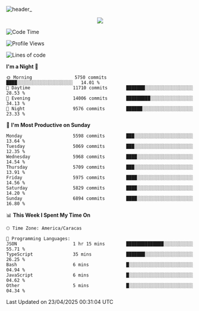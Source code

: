 ![header_](https://github.com/user-attachments/assets/4010d822-ccdc-4198-b608-18c773338d18)


<p align="center">
  <a href="http://www.github.com/thevacs">
    <img src="https://github-readme-streak-stats.herokuapp.com/?user=thevacs&stroke=ffffff&background=1c1917&ring=0891b2&fire=0891b2&currStreakNum=ffffff&currStreakLabel=0891b2&sideNums=ffffff&sideLabels=ffffff&dates=ffffff&hide_border=true" />
  </a>
</p>

<!--START_SECTION:waka-->
![Code Time](http://img.shields.io/badge/Code%20Time-3%2C365%20hrs%2052%20mins-blue)

![Profile Views](http://img.shields.io/badge/Profile%20Views-0-blue)

![Lines of code](https://img.shields.io/badge/From%20Hello%20World%20I%27ve%20Written-5.2%20million%20lines%20of%20code-blue)

**I'm a Night 🦉** 

```text
🌞 Morning                5750 commits        ████░░░░░░░░░░░░░░░░░░░░░   14.01 % 
🌆 Daytime                11710 commits       ███████░░░░░░░░░░░░░░░░░░   28.53 % 
🌃 Evening                14006 commits       █████████░░░░░░░░░░░░░░░░   34.13 % 
🌙 Night                  9576 commits        ██████░░░░░░░░░░░░░░░░░░░   23.33 % 
```
📅 **I'm Most Productive on Sunday** 

```text
Monday                   5598 commits        ███░░░░░░░░░░░░░░░░░░░░░░   13.64 % 
Tuesday                  5069 commits        ███░░░░░░░░░░░░░░░░░░░░░░   12.35 % 
Wednesday                5968 commits        ████░░░░░░░░░░░░░░░░░░░░░   14.54 % 
Thursday                 5709 commits        ███░░░░░░░░░░░░░░░░░░░░░░   13.91 % 
Friday                   5975 commits        ████░░░░░░░░░░░░░░░░░░░░░   14.56 % 
Saturday                 5829 commits        ████░░░░░░░░░░░░░░░░░░░░░   14.20 % 
Sunday                   6894 commits        ████░░░░░░░░░░░░░░░░░░░░░   16.80 % 
```


📊 **This Week I Spent My Time On** 

```text
🕑︎ Time Zone: America/Caracas

💬 Programming Languages: 
JSON                     1 hr 15 mins        ██████████████░░░░░░░░░░░   55.71 % 
TypeScript               35 mins             ███████░░░░░░░░░░░░░░░░░░   26.25 % 
Bash                     6 mins              █░░░░░░░░░░░░░░░░░░░░░░░░   04.94 % 
JavaScript               6 mins              █░░░░░░░░░░░░░░░░░░░░░░░░   04.62 % 
Other                    5 mins              █░░░░░░░░░░░░░░░░░░░░░░░░   04.34 % 
```


 Last Updated on 23/04/2025 00:31:04 UTC
<!--END_SECTION:waka-->
